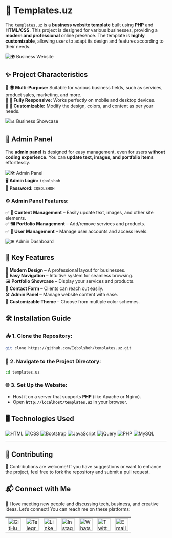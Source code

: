 # 🏢 Templates.uz  

The `templates.uz` is a **business website template** built using **PHP** and **HTML/CSS**. This project is designed for various businesses, providing a **modern and professional** online presence. The template is **highly customizable**, allowing users to adapt its design and features according to their needs.  

![🌍 Business Website](https://github.com/Iqbolshoh/templates.uz/blob/main/assets/img/banner-1.png)  

## ✨ Project Characteristics  

🔹 **🌍 Multi-Purpose:** Suitable for various business fields, such as services, product sales, marketing, and more.  
🔹 **📱 Fully Responsive:** Works perfectly on mobile and desktop devices.  
🔹 **🎨 Customizable:** Modify the design, colors, and content as per your needs.  

![📊 Business Showcase](https://github.com/Iqbolshoh/templates.uz/blob/main/assets/img/banner-2.png)  

## 🔑 Admin Panel  

The **admin panel** is designed for easy management, even for users **without coding experience**. You can **update text, images, and portfolio items** effortlessly.  

![🛠️ Admin Panel](https://github.com/Iqbolshoh/templates.uz/blob/main/assets/img/admin-panel-1.png)  
🖥 **Admin Login:** `iqbolshoh`  
🔑 **Password:** `IQBOLSHOH`  

### ⚙️ **Admin Panel Features:**  
✅ **📄 Content Management** – Easily update text, images, and other site elements.  
✅ **🖼️ Portfolio Management** – Add/remove services and products.  
✅ **👥 User Management** – Manage user accounts and access levels.  

![⚙️ Admin Dashboard](https://github.com/Iqbolshoh/templates.uz/blob/main/assets/img/admin-panel-2.png)  

## 🚀 Key Features  

🎨 **Modern Design** – A professional layout for businesses.  
🔗 **Easy Navigation** – Intuitive system for seamless browsing.  
🖼️ **Portfolio Showcase** – Display your services and products.  
📩 **Contact Form** – Clients can reach out easily.  
🛠️ **Admin Panel** – Manage website content with ease.  
🎨 **Customizable Theme** – Choose from multiple color schemes.  

## 🛠 Installation Guide  

### 📥 1. **Clone the Repository:**  
```bash
git clone https://github.com/Iqbolshoh/templates.uz.git
```

### 📂 2. **Navigate to the Project Directory:**  
```bash
cd templates.uz
```

### 🌐 3. **Set Up the Website:**  
- Host it on a server that supports **PHP** (like Apache or Nginx).  
- Open **`http://localhost/templates.uz`** in your browser.  

## 🖥 Technologies Used
<div style="display: flex; flex-wrap: wrap; gap: 5px;">
    <img src="https://img.shields.io/badge/HTML-%23E34F26.svg?style=for-the-badge&logo=html5&logoColor=white" alt="HTML">
    <img src="https://img.shields.io/badge/CSS-%231572B6.svg?style=for-the-badge&logo=css3&logoColor=white" alt="CSS">
    <img src="https://img.shields.io/badge/Bootstrap-%23563D7C.svg?style=for-the-badge&logo=bootstrap&logoColor=white" alt="Bootstrap">
    <img src="https://img.shields.io/badge/JavaScript-%23F7DF1C.svg?style=for-the-badge&logo=javascript&logoColor=black" alt="JavaScript">
    <img src="https://img.shields.io/badge/jQuery-%230e76a8.svg?style=for-the-badge&logo=jquery&logoColor=white" alt="jQuery">
    <img src="https://img.shields.io/badge/PHP-%23777BB4.svg?style=for-the-badge&logo=php&logoColor=white" alt="PHP">
    <img src="https://img.shields.io/badge/MySQL-%234479A1.svg?style=for-the-badge&logo=mysql&logoColor=white" alt="MySQL">
</div>

---

## 🤝 Contributing  

🎯 Contributions are welcome! If you have suggestions or want to enhance the project, feel free to fork the repository and submit a pull request.

## 📬 Connect with Me  

💬 I love meeting new people and discussing tech, business, and creative ideas. Let’s connect! You can reach me on these platforms:

<div align="center">
    <table>
        <tr>
            <td>
                <a href="https://github.com/iqbolshoh">
                    <img src="https://raw.githubusercontent.com/rahuldkjain/github-profile-readme-generator/master/src/images/icons/Social/github.svg"
                        height="40" width="40" alt="GitHub" />
                </a>
            </td>
            <td>
                <a href="https://t.me/iqbolshoh_777">
                    <img src="https://github.com/gayanvoice/github-active-users-monitor/blob/master/public/images/icons/telegram.svg"
                        height="40" width="40" alt="Telegram" />
                </a>
            </td>
            <td>
                <a href="https://www.linkedin.com/in/iiqbolshoh/">
                    <img src="https://github.com/gayanvoice/github-active-users-monitor/blob/master/public/images/icons/linkedin.svg"
                        height="40" width="40" alt="LinkedIn" />
                </a>
            </td>
            <td>
                <a href="https://instagram.com/iqbolshoh_777" target="blank">
                    <img src="https://raw.githubusercontent.com/rahuldkjain/github-profile-readme-generator/master/src/images/icons/Social/instagram.svg"
                        alt="Instagram" height="40" width="40" />
                </a>
            </td>
            <td>
                <a href="https://wa.me/qr/22PVFQSMQQX4F1">
                    <img src="https://github.com/gayanvoice/github-active-users-monitor/blob/master/public/images/icons/whatsapp.svg"
                        height="40" width="40" alt="WhatsApp" />
                </a>
            </td>
            <td>
                <a href="https://x.com/iqbolshoh_777">
                    <img src="https://img.shields.io/badge/X-000000?style=for-the-badge&logo=x&logoColor=white" height="40"
                        width="40" alt="Twitter" />
                </a>
            </td>
            <td>
                <a href="mailto:iilhomjonov777@gmail.com">
                    <img src="https://github.com/gayanvoice/github-active-users-monitor/blob/master/public/images/icons/gmail.svg"
                        height="40" width="40" alt="Email" />
                </a>
            </td>
        </tr>
    </table>
</div>
